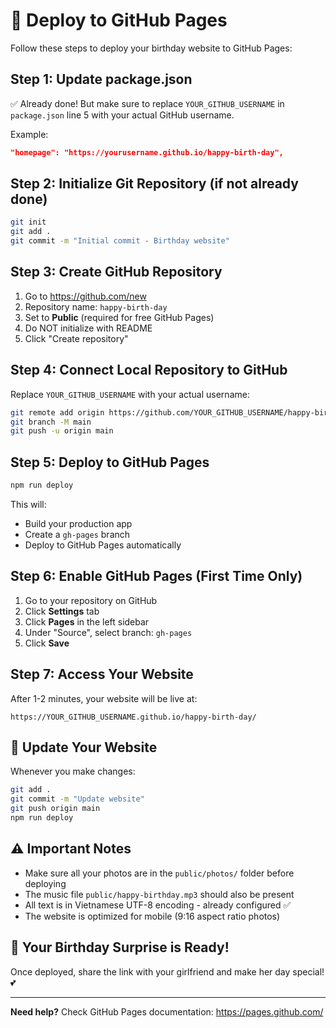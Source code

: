 # 🚀 Deploy to GitHub Pages

Follow these steps to deploy your birthday website to GitHub Pages:

## Step 1: Update package.json

✅ Already done! But make sure to replace `YOUR_GITHUB_USERNAME` in `package.json` line 5 with your actual GitHub username.

Example:
```json
"homepage": "https://yourusername.github.io/happy-birth-day",
```

## Step 2: Initialize Git Repository (if not already done)

```bash
git init
git add .
git commit -m "Initial commit - Birthday website"
```

## Step 3: Create GitHub Repository

1. Go to https://github.com/new
2. Repository name: `happy-birth-day`
3. Set to **Public** (required for free GitHub Pages)
4. Do NOT initialize with README
5. Click "Create repository"

## Step 4: Connect Local Repository to GitHub

Replace `YOUR_GITHUB_USERNAME` with your actual username:

```bash
git remote add origin https://github.com/YOUR_GITHUB_USERNAME/happy-birth-day.git
git branch -M main
git push -u origin main
```

## Step 5: Deploy to GitHub Pages

```bash
npm run deploy
```

This will:
- Build your production app
- Create a `gh-pages` branch
- Deploy to GitHub Pages automatically

## Step 6: Enable GitHub Pages (First Time Only)

1. Go to your repository on GitHub
2. Click **Settings** tab
3. Click **Pages** in the left sidebar
4. Under "Source", select branch: `gh-pages`
5. Click **Save**

## Step 7: Access Your Website

After 1-2 minutes, your website will be live at:
```
https://YOUR_GITHUB_USERNAME.github.io/happy-birth-day/
```

## 🔄 Update Your Website

Whenever you make changes:

```bash
git add .
git commit -m "Update website"
git push origin main
npm run deploy
```

## ⚠️ Important Notes

- Make sure all your photos are in the `public/photos/` folder before deploying
- The music file `public/happy-birthday.mp3` should also be present
- All text is in Vietnamese UTF-8 encoding - already configured ✅
- The website is optimized for mobile (9:16 aspect ratio photos)

## 🎉 Your Birthday Surprise is Ready!

Once deployed, share the link with your girlfriend and make her day special! 💕

---

**Need help?** Check GitHub Pages documentation: https://pages.github.com/
